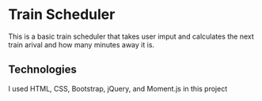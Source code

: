 # Train Scheduler

This is a basic train scheduler that takes user imput and calculates the next train arival and how many minutes away it is.

## Technologies

I used HTML, CSS, Bootstrap, jQuery, and Moment.js in this project